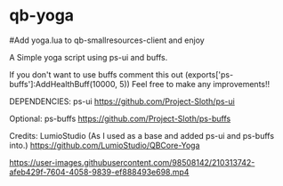 # qb-yoga

#Add yoga.lua to qb-smallresources-client and enjoy

A Simple yoga script using ps-ui and buffs.

If you don't want to use buffs comment this out (exports['ps-buffs']:AddHealthBuff(10000, 5))
Feel free to make any improvements!!

DEPENDENCIES: ps-ui https://github.com/Project-Sloth/ps-ui

Optional: ps-buffs https://github.com/Project-Sloth/ps-buffs



Credits: LumioStudio (As I used as a base and added ps-ui and ps-buffs into.)
https://github.com/LumioStudio/QBCore-Yoga


https://user-images.githubusercontent.com/98508142/210313742-afeb429f-7604-4058-9839-ef888493e698.mp4
